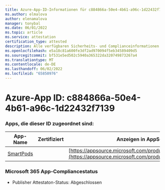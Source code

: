 ```yaml
---
title: Azure-App-ID-Informationen für c884866a-50e4-4b61-a96c-1d22432f7139
ms.author: elmalova
author: elenamalova
manager: tonybal
ms.date: 06/01/2022
ms.topic: article
ms.service: attestation
certification_type: attested
description: Alle verfügbaren Sicherheits- und Complianceinformationen für c884866a-50e4-4b61-a96c-1d22432f7139.
ms.openlocfilehash: e5a18c81a600fe3df2ad970094f5eb34589409d5
ms.sourcegitcommit: bf531e5ed502c5940a365322da320749873267a4
ms.translationtype: MT
ms.contentlocale: de-DE
ms.lasthandoff: 06/02/2022
ms.locfileid: "65850976"
---
```

# <a name="azure-app-id-c884866a-50e4-4b61-a96c-1d22432f7139"></a>Azure-App ID: c884866a-50e4-4b61-a96c-1d22432f7139


### <a name="apps-associated-with-this-id"></a>Apps, die dieser ID zugeordnet sind:
| **App-Name** | **Zertifiziert** | **Anzeigen in AppSource** |
|--------------|---------------|-----------------------|
| [SmartPods](../forward/WA200004105.md) |  | [https://appsource.microsoft.com/product/office/WA200004105](https://appsource.microsoft.com/product/office/WA200004105) |

### <a name="microsoft-365-app-compliance-status"></a>Microsoft 365 App-Compliancestatus
- Publisher Attestaton-Status: Abgeschlossen
